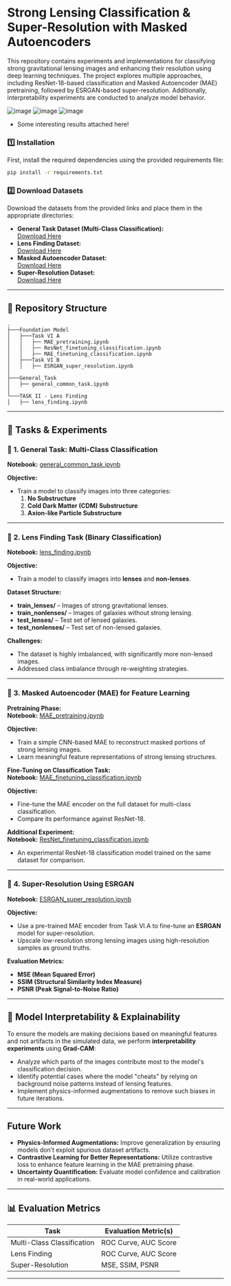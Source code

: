 # Strong Lensing Classification & Super-Resolution with Masked Autoencoders  

This repository contains experiments and implementations for classifying strong gravitational lensing images and enhancing their resolution using deep learning techniques. The project explores multiple approaches, including ResNet-18-based classification and Masked Autoencoder (MAE) pretraining, followed by ESRGAN-based super-resolution. Additionally, interpretability experiments are conducted to analyze model behavior.

![image](https://github.com/user-attachments/assets/efe2e73b-9755-4ff1-8e24-ff777d7ff5dc)
![image](https://github.com/user-attachments/assets/7d65af60-46a8-4977-b5ac-97de2ac45667)
![image](https://github.com/user-attachments/assets/5fcfb040-fe6f-4cc2-9611-7efde923f1b4)

- Some interesting results attached here!

### 1️⃣ Installation  

First, install the required dependencies using the provided requirements file:  

```bash
pip install -r requirements.txt
```

### 2️⃣ Download Datasets  

Download the datasets from the provided links and place them in the appropriate directories:  

- **General Task Dataset (Multi-Class Classification):**  
  [Download Here](https://drive.google.com/file/d/1doUhVoq1-c9pamZVLpvjW1YRDMkKO1Q5/view?usp=drive_link)  
- **Lens Finding Dataset:**  
  [Download Here](https://drive.google.com/file/d/1doUhVoq1-c9pamZVLpvjW1YRDMkKO1Q5/view?usp=drive_link)  
- **Masked Autoencoder Dataset:**  
  [Download Here](https://drive.google.com/file/d/1znqUeFzYz-DeAE3dYXD17qoMPK82Whji/view?usp=sharing)  
- **Super-Resolution Dataset:**  
  [Download Here](https://drive.google.com/file/d/1uJmDZw649XS-r-dYs9WD-OPwF_TIroVw/view?usp=sharing)  

---

## 📂 Repository Structure  

```
.
├───Foundation Model
│   ├───Task VI A
│   │   ├── MAE_pretraining.ipynb
│   │   ├── ResNet_finetuning_classification.ipynb
│   │   ├── MAE_finetuning_classification.ipynb
│   ├───Task VI B
│   │   ├── ESRGAN_super_resolution.ipynb
│
├───General_Task
│   ├── general_common_task.ipynb
│
└───TASK II - Lens Finding
│   ├── lens_finding.ipynb
```

---

## 🧪 Tasks & Experiments  

### 🔹 **1. General Task: Multi-Class Classification**  
**Notebook:** [general_common_task.ipynb](General_Task/general_common_task.ipynb)  

**Objective:**  
- Train a model to classify images into three categories:  
  1. **No Substructure**  
  2. **Cold Dark Matter (CDM) Substructure**  
  3. **Axion-like Particle Substructure**  

---

### 🔹 **2. Lens Finding Task (Binary Classification)**  
**Notebook:** [lens_finding.ipynb](TASK%20II%20-%20Lens%20Finding/lens_finding.ipynb)  

**Objective:**  
- Train a model to classify images into **lenses** and **non-lenses**.  

**Dataset Structure:**  
- **train_lenses/** – Images of strong gravitational lenses.  
- **train_nonlenses/** – Images of galaxies without strong lensing.  
- **test_lenses/** – Test set of lensed galaxies.  
- **test_nonlenses/** – Test set of non-lensed galaxies.  

**Challenges:**  
- The dataset is highly imbalanced, with significantly more non-lensed images.  
- Addressed class imbalance through re-weighting strategies.  

---

### 🔹 **3. Masked Autoencoder (MAE) for Feature Learning**  

**Pretraining Phase:**  
**Notebook:** [MAE_pretraining.ipynb](Foundation%20Model/Task%20VI%20A/MAE_pretraining.ipynb)  

**Objective:**  
- Train a simple CNN-based MAE to reconstruct masked portions of strong lensing images.  
- Learn meaningful feature representations of strong lensing structures.  

**Fine-Tuning on Classification Task:**  
**Notebook:** [MAE_finetuning_classification.ipynb](Foundation%20Model/Task%20VI%20A/MAE_finetuning_classification.ipynb)  

**Objective:**  
- Fine-tune the MAE encoder on the full dataset for multi-class classification.  
- Compare its performance against ResNet-18.  

**Additional Experiment:**  
**Notebook:** [ResNet_finetuning_classification.ipynb](Foundation%20Model/Task%20VI%20A/ResNet_finetuning_classification.ipynb)  

- An experimental ResNet-18 classification model trained on the same dataset for comparison.  

---

### 🔹 **4. Super-Resolution Using ESRGAN**  
**Notebook:** [ESRGAN_super_resolution.ipynb](Foundation%20Model/Task%20VI%20B/ESRGAN_super_resolution.ipynb)  

**Objective:**  
- Use a pre-trained MAE encoder from Task VI.A to fine-tune an **ESRGAN** model for super-resolution.  
- Upscale low-resolution strong lensing images using high-resolution samples as ground truths.  

**Evaluation Metrics:**  
- **MSE (Mean Squared Error)**  
- **SSIM (Structural Similarity Index Measure)**  
- **PSNR (Peak Signal-to-Noise Ratio)**  

---

## 🧐 Model Interpretability & Explainability  

To ensure the models are making decisions based on meaningful features and not artifacts in the simulated data, we perform **interpretability experiments** using **Grad-CAM**:  

- Analyze which parts of the images contribute most to the model's classification decision.  
- Identify potential cases where the model "cheats" by relying on background noise patterns instead of lensing features.  
- Implement physics-informed augmentations to remove such biases in future iterations. 

---

## Future Work  

- **Physics-Informed Augmentations:** Improve generalization by ensuring models don’t exploit spurious dataset artifacts.  
- **Contrastive Learning for Better Representations:** Utilize contrastive loss to enhance feature learning in the MAE pretraining phase.  
- **Uncertainty Quantification:** Evaluate model confidence and calibration in real-world applications.  

---

## 📊 Evaluation Metrics  

| Task                | Evaluation Metric(s) |
|--------------------|--------------------|
| Multi-Class Classification | ROC Curve, AUC Score |
| Lens Finding | ROC Curve, AUC Score |
| Super-Resolution | MSE, SSIM, PSNR |

---


